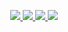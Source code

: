 <p align="center">
  <a href="https://skillicons.dev">
    <img src="https://skillicons.dev/icons?i=git,kubernetes,docker,c,vim" />
    <img src="https://skillicons.dev/icons?i=js,html,css,c,php,python,typescript" />
    <img src="https://skillicons.dev/icons?i=java,kotlin,nodejs,figma" />
    <img src="https://skillicons.dev/icons?i=aws,gcp,azure,react,vue,flutter" />
  </a>
</p>
